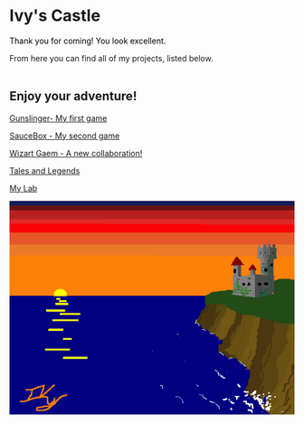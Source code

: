 # Ivy's Castle

<html>
  <body id="body"/>
  <p style="color: black">
  Thank you for coming! You look excellent. <br>

  From here you can find all of my projects, listed below. <br>
  <br>
  </p>
</html>

## Enjoy your adventure!
[Gunslinger- My first game](https://whcampbell.github.io/Gunslinger/)

[SauceBox - My second game](https://whcampbell.github.io/SauceBox/)

[Wizart Gaem - A new collaboration!](https://whcampbell.github.io/Wizart-Log/)

[Tales and Legends](https://whcampbell.github.io/Stories/)

[My Lab](https://whcampbell.github.io/Ivys-Laboratory/)

<html>
  <img src="./My_Castle.png"/>
  <script src="color.js"/>
</html>




